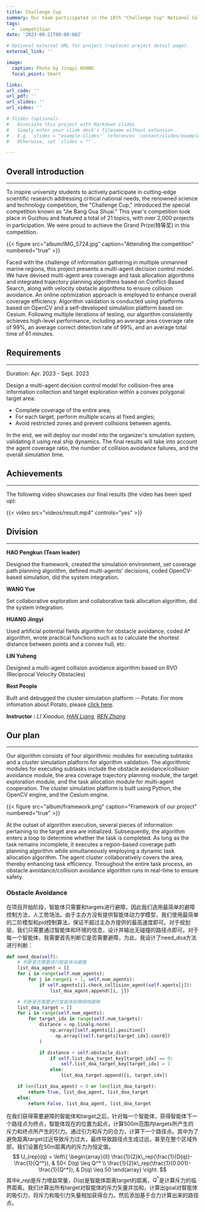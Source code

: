 ```yaml
---
title: Challenge Cup
summary: Our team participated in the 18th "Challenge Cup" National College Student Curricular Academic Science and Technology Works Competition, specifically in the "Jie Bang Gua Shuai" special competition. We designed a multi-agent decision control model for regional information gathering tasks and were awarded the Grand Prize. I was primarily responsible for the design of the multi-agent obstacle avoidance algorithm within the project.
tags:
  -  competition
date: '2023-09-21T00:00:00Z'

# Optional external URL for project (replaces project detail page).
external_link: ''

image:
  caption: Photo by Jingyi HUANG
  focal_point: Smart

links:
url_code: ''
url_pdf: ''
url_slides: ''
url_video: ''

# Slides (optional).
#   Associate this project with Markdown slides.
#   Simply enter your slide deck's filename without extension.
#   E.g. `slides = "example-slides"` references `content/slides/example-slides.md`.
#   Otherwise, set `slides = ""`.

---
```


## Overall introduction
---

To inspire university students to actively participate in cutting-edge scientific research addressing critical national needs, the renowned science and technology competition, the "Challenge Cup," introduced the special competition known as "Jie Bang Gua Shuai." This year's competition took place in Guizhou and featured a total of 21 topics, with over 2,000 projects in participation. We were proud to achieve the Grand Prize(特等奖) in this competition.

{{< figure src="album/IMG_5724.jpg" caption="Attending the competition" numbered="true" >}}

Faced with the challenge of information gathering in multiple unmanned marine regions, this project presents a multi-agent decision control model. We have devised multi-agent area coverage and task allocation algorithms and integrated trajectory planning algorithms based on Conflict-Based Search, along with velocity obstacle algorithms to ensure collision avoidance. An online optimization approach is employed to enhance overall coverage efficiency. Algorithm validation is conducted using platforms based on OpenCV and a self-developed simulation platform based on Cesium. Following multiple iterations of testing, our algorithm consistently achieves high-level performance, including an average area coverage rate of 99%, an average correct detection rate of 99%, and an average total time of 61 minutes.

## Requirements
---

Duration: Apr. 2023 - Sept. 2023

Design a multi-agent decision control model for collision-free area information collection and target exploration within a convex polygonal target area:

- Complete coverage of the entire area;
- For each target, perform multiple scans at fixed angles;
- Avoid restricted zones and prevent collisions between agents.

In the end, we will deploy our model into the organizer's simulation system, validating it using real ship dynamics. The final results will take into account the agent coverage ratio, the number of collision avoidance failures, and the overall simulation time.

## Achievements
---

The following video showcases our final results (the video has been sped up):

{{< video src="videos/result.mp4" controls="yes" >}}

## Division
---

**HAO Pengkun (Team leader)**

Designed the framework, created the simulation environment, set coverage path planning algorithm, defined multi-agents' decisions, coded OpenCV-based simulation, did the system integration.

**WANG Yue**

Set collaborative exploration and collaborative task allocation algorithm, did the system integration.

**HUANG Jingyi**

Used artificial potential fields algorithm for obstacle avoidance, coded A* algorithm, wrote practical functions such as to calculate the shortest distance between points and a convex hull, etc.

**LIN Yuheng**

Designed a multi-agent collision avoidance algorithm based on RVO (Reciprocal Velocity Obstacles) 

**Rest People**

Built and debugged the cluster simulation platform -- Potato. For more infomation about Potato, please [click here](https://arxiv.org/abs/2308.12698).

**Instructor :** *LI Xiaoduo, [HAN Liang](https://scholar.google.com.hk/citations?hl=zh-CN&user=gx0l_7cAAAAJ), [REN Zhang](https://ieeexplore.ieee.org/author/37418980100)*

## Our plan

---

Our algorithm consists of four algorithmic modules for executing subtasks and a cluster simulation platform for algorithm validation. The algorithmic modules for executing subtasks include the obstacle avoidance/collision avoidance module, the area coverage trajectory planning module, the target exploration module, and the task allocation module for multi-agent cooperation. The cluster simulation platform is built using Python, the OpenCV engine, and the Cesium engine.

{{< figure src="album/framework.png" caption="Framework of our project" numbered="true" >}}

At the outset of algorithm execution, several pieces of information pertaining to the target area are initialized. Subsequently, the algorithm enters a loop to determine whether the task is completed. As long as the task remains incomplete, it executes a region-based coverage path planning algorithm while simultaneously employing a dynamic task allocation algorithm. The agent cluster collaboratively covers the area, thereby enhancing task efficiency. Throughout the entire task process, an obstacle avoidance/collision avoidance algorithm runs in real-time to ensure safety.

### Obstacle Avoidance

在项目开始阶段，智能体只需要和targets进行避障，因此我们选用最简单的避障控制方法，人工势场法。由于主办方没有提供智能体动力学模型，我们使用最简单的二阶模型和pid控制算法，保证不超过主办方提供的最高速度即可。对于规划层，我们只需要通过智能体和环境的信息，设计并输出无碰撞的路径点即可。对于每一个智能体，我需要首先判断它是否需要避障，为此，我设计了need_doa方法进行判断：

```python
def need_doa(self):
    # 判断是否需要进行智能体间避撞
    list_doa_agent = []
    for i in range(self.num_agents):
        for j in range(i + 1, self.num_agents):
            if self.agents[i].check_collision_agent(self.agents[j]):
                list_doa_agent.append([i, j])

    # 判断是否需要进行智能体和障碍物避障
    list_doa_target = []
    for i in range(self.num_agents):
        for target_idx in range(self.num_targets):
            distance = np.linalg.norm(
                np.array([self.agents[i].position])
                - np.array([self.targets[target_idx].coord])
            )

            if distance < self.obstacle_dist:
                if self.list_doa_target_key[target_idx] == 0:
                    self.list_doa_target_key[target_idx] = 1
                else:
                    list_doa_target.append([i, target_idx])

    if len(list_doa_agent) > 0 or len(list_doa_target):
        return True, list_doa_agent, list_doa_target
    else:
        return False, list_doa_agent, list_doa_target

```

在我们获得需要避障的智能体和target之后，针对每一个智能体，获得智能体下一个路径点为终点，智能体现在的位置为起点，计算$500m$范围内targets所产生的斥力和终点所产生的引力。通过引力和斥力的合力，计算下一个路径点。其中为了避免距离target过近导致斥力过大，最终导致路径点生成过远，甚至在整个区域外部，我们设置在$50m$距离内的斥力为恒定值。
$$
U_{rep}(q) = \left\{
\begin{array}{ll}
\frac{1}{2}k\_rep(\frac{1}{D(q)}-\frac{1}{Q^*}), &  50< D(q) \leq Q^*  \\
\frac{1}{2}k\_rep(\frac{1}{0.001}-\frac{1}{Q^*}), &  D(q) \leq 50 
\end{array}
\right.
$$
其中$k\_rep$是斥力增益常量，$D(q)$是智能体距离target的距离，$Q^*$是计算斥力的临界距离。我们计算出所有target对智能体的斥力矢量并加和，计算出goal对智能体的吸引力，将斥力和吸引力矢量相加获得合力。然后添加基于合力计算出来的路径点。

